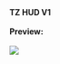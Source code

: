 <font style="font-weight:bold;">
    TZ HUD V1
</font>

<br>
<br>

<font style="font-weight:bold;">
    Preview:
</font>

<br>
<br>

<img src=link>
    
